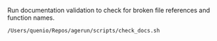 Run documentation validation to check for broken file references and function names.

```bash
/Users/quenio/Repos/agerun/scripts/check_docs.sh
```